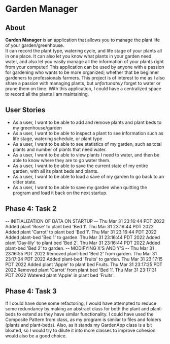 
# Garden Manager


## About

**Garden Manager** is an application that allows you to manage the plant life of your garden/greenhouse.  
It can record the plant type, watering cycle, and life stage of your plants all in one place. It can also let you know 
what plants in your garden need water,
and also let you easily manage all the information of your plants right from your computer! This application can be used by anyone with a passion for gardening who wants to be more organized; 
whether that be beginner gardeners to professionals farmers. This project is of interest to me as I also share a passion with managing plants, but *unfortunately* forget to water or prune them on time. 
With this application, I could have a centralized space to record all the plants I am maintaining. 

## User Stories

- As a user, I want to be able to add and remove plants and plant beds to my greenhouse/garden
- As a user, I want to be able to inspect a plant to see information such as life stage, watering schedule, or plant type
- As a user, I want to be able to see statistics of my garden, such as total plants and number of plants that need water.
- As a user, I want to be able to view plants I need to water, and then be able to know where they are to go water them.
- As a user, I want to be able to save the current state of my entire garden, with all its plant beds and plants.
- As a user, I want to be able to load a save of my garden to go back to an older state. 
- As a user, I want to be able to save my garden when quitting the program and load it back on the next startup.


## Phase 4: Task 2

-- INITIALIZATION OF DATA ON STARTUP --
Thu Mar 31 23:16:44 PDT 2022 
Added plant 'Rose' to plant bed 'Bed 1'.
Thu Mar 31 23:16:44 PDT 2022
Added plant 'Carrot' to plant bed 'Bed 1'.
Thu Mar 31 23:16:44 PDT 2022
Added plant-bed 'Bed 1' to garden.
Thu Mar 31 23:16:44 PDT 2022
Added plant 'Day-lily' to plant bed 'Bed 2'.
Thu Mar 31 23:16:44 PDT 2022
Added plant-bed 'Bed 2' to garden.
-- MODIFYING X'S AND Y'S --
Thu Mar 31 23:16:55 PDT 2022
Removed plant-bed 'Bed 2' from garden.
Thu Mar 31 23:17:04 PDT 2022
Added plant-bed 'Fruits' to garden.
Thu Mar 31 23:17:15 PDT 2022
Added plant 'Apple' to plant bed Fruits.
Thu Mar 31 23:17:25 PDT 2022
Removed plant 'Carrot' from plant bed 'Bed 1'.
Thu Mar 31 23:17:31 PDT 2022
Watered plant 'Apple' in plant bed 'Fruits'.

## Phase 4: Task 3

If I could have done some refactoring, I would have attempted to reduce some redundancy by making an abstract class for
both the plant and plant-beds to extend as they have similar functionality. I could have used the
Composite Pattern from class, as my program is similar to files and folders (plants and plant-beds).
Also, as it stands my GardenApp class is a bit bloated, so I would try to dilute it into 
more classes to improve cohesion would also be a good choice.